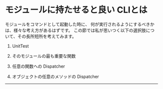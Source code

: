 # モジュールに持たせると良い CLIとは

モジュールをコマンドとして起動した時に、
何が実行されるようにするべきかは、様々な考え方があるはずです。
この節では私が思いつく以下の選択肢について、その長所短所を考えてみます。

1. UnitTest

2. そのモジュールの最も重要な関数

3. 任意の関数への Dispatcher

4. オブジェクトの任意のメソッドの Dispatcher

- - - -
